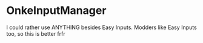 # OnkeInputManager
I could rather use ANYTHING besides Easy Inputs. Modders like Easy Inputs too, so this is better frfr
